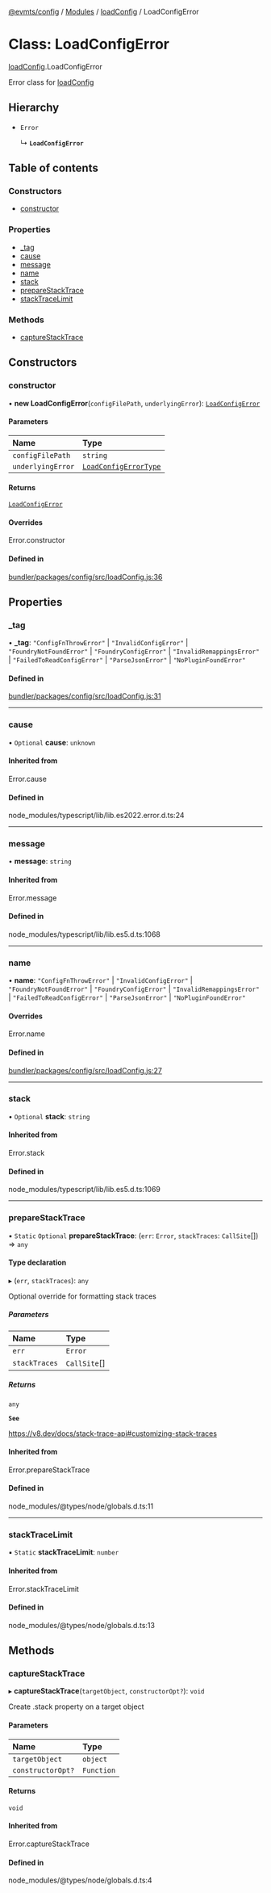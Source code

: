 [@evmts/config](../README.md) / [Modules](../modules.md) / [loadConfig](../modules/loadConfig.md) / LoadConfigError

# Class: LoadConfigError

[loadConfig](../modules/loadConfig.md).LoadConfigError

Error class for [loadConfig](../modules/loadConfig.md#loadconfig)

## Hierarchy

- `Error`

  ↳ **`LoadConfigError`**

## Table of contents

### Constructors

- [constructor](loadConfig.LoadConfigError.md#constructor)

### Properties

- [\_tag](loadConfig.LoadConfigError.md#_tag)
- [cause](loadConfig.LoadConfigError.md#cause)
- [message](loadConfig.LoadConfigError.md#message)
- [name](loadConfig.LoadConfigError.md#name)
- [stack](loadConfig.LoadConfigError.md#stack)
- [prepareStackTrace](loadConfig.LoadConfigError.md#preparestacktrace)
- [stackTraceLimit](loadConfig.LoadConfigError.md#stacktracelimit)

### Methods

- [captureStackTrace](loadConfig.LoadConfigError.md#capturestacktrace)

## Constructors

### constructor

• **new LoadConfigError**(`configFilePath`, `underlyingError`): [`LoadConfigError`](loadConfig.LoadConfigError.md)

#### Parameters

| Name | Type |
| :------ | :------ |
| `configFilePath` | `string` |
| `underlyingError` | [`LoadConfigErrorType`](../modules/loadConfig.md#loadconfigerrortype) |

#### Returns

[`LoadConfigError`](loadConfig.LoadConfigError.md)

#### Overrides

Error.constructor

#### Defined in

[bundler/packages/config/src/loadConfig.js:36](https://github.com/evmts/evmts-monorepo/blob/main/bundler/packages/config/src/loadConfig.js#L36)

## Properties

### \_tag

• **\_tag**: ``"ConfigFnThrowError"`` \| ``"InvalidConfigError"`` \| ``"FoundryNotFoundError"`` \| ``"FoundryConfigError"`` \| ``"InvalidRemappingsError"`` \| ``"FailedToReadConfigError"`` \| ``"ParseJsonError"`` \| ``"NoPluginFoundError"``

#### Defined in

[bundler/packages/config/src/loadConfig.js:31](https://github.com/evmts/evmts-monorepo/blob/main/bundler/packages/config/src/loadConfig.js#L31)

___

### cause

• `Optional` **cause**: `unknown`

#### Inherited from

Error.cause

#### Defined in

node_modules/typescript/lib/lib.es2022.error.d.ts:24

___

### message

• **message**: `string`

#### Inherited from

Error.message

#### Defined in

node_modules/typescript/lib/lib.es5.d.ts:1068

___

### name

• **name**: ``"ConfigFnThrowError"`` \| ``"InvalidConfigError"`` \| ``"FoundryNotFoundError"`` \| ``"FoundryConfigError"`` \| ``"InvalidRemappingsError"`` \| ``"FailedToReadConfigError"`` \| ``"ParseJsonError"`` \| ``"NoPluginFoundError"``

#### Overrides

Error.name

#### Defined in

[bundler/packages/config/src/loadConfig.js:27](https://github.com/evmts/evmts-monorepo/blob/main/bundler/packages/config/src/loadConfig.js#L27)

___

### stack

• `Optional` **stack**: `string`

#### Inherited from

Error.stack

#### Defined in

node_modules/typescript/lib/lib.es5.d.ts:1069

___

### prepareStackTrace

▪ `Static` `Optional` **prepareStackTrace**: (`err`: `Error`, `stackTraces`: `CallSite`[]) => `any`

#### Type declaration

▸ (`err`, `stackTraces`): `any`

Optional override for formatting stack traces

##### Parameters

| Name | Type |
| :------ | :------ |
| `err` | `Error` |
| `stackTraces` | `CallSite`[] |

##### Returns

`any`

**`See`**

https://v8.dev/docs/stack-trace-api#customizing-stack-traces

#### Inherited from

Error.prepareStackTrace

#### Defined in

node_modules/@types/node/globals.d.ts:11

___

### stackTraceLimit

▪ `Static` **stackTraceLimit**: `number`

#### Inherited from

Error.stackTraceLimit

#### Defined in

node_modules/@types/node/globals.d.ts:13

## Methods

### captureStackTrace

▸ **captureStackTrace**(`targetObject`, `constructorOpt?`): `void`

Create .stack property on a target object

#### Parameters

| Name | Type |
| :------ | :------ |
| `targetObject` | `object` |
| `constructorOpt?` | `Function` |

#### Returns

`void`

#### Inherited from

Error.captureStackTrace

#### Defined in

node_modules/@types/node/globals.d.ts:4
